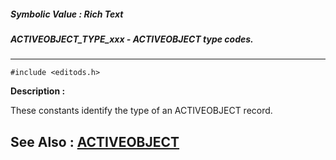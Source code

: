##### Symbolic Value : Rich Text
##### ACTIVEOBJECT_TYPE_xxx - ACTIVEOBJECT type codes.
---
```
#include <editods.h>
```
**Description :**

These constants identify the type of an ACTIVEOBJECT record.

**See Also :**
[ACTIVEOBJECT](/domino-c-api-docs/reference/Data/ACTIVEOBJECT)
---
